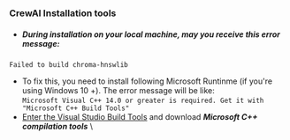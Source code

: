 ### CrewAI Installation tools

+ ##### During installation on your local machine, may you receive this error message:
`Failed to build chroma-hnswlib`
+ To fix this, you need to install following Microsoft Runtinme (if you're using Windows 10 +). The error message will be like:\
`Microsoft Visual C++ 14.0 or greater is required. Get it with "Microsoft C++ Build Tools"`
+ [Enter the Visual Studio Build Tools](https://visualstudio.microsoft.com/visual-cpp-build-tools/ "visual-cpp-build-tools") and download ___Microsoft C++ compilation tools___
  \

